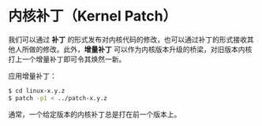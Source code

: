 # 内核补丁（Kernel Patch）

我们可以通过 **补丁** 的形式发布对内核代码的修改，也可以通过补丁的形式接收其他人所做的修改。此外，**增量补丁** 可以作为内核版本升级的桥梁，对旧版本内核打上一个增量补丁即可令其焕然一新。

应用增量补丁：

```sh
$ cd linux-x.y.z
$ patch -p1 < ../patch-x.y.z
```

通常，一个给定版本的内核补丁总是打在前一个版本上。
